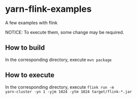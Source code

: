 # yarn-flink-examples
A few examples with flink

NOTICE: To execute them, some change may be required.

## How to build
In the corresponding directory, execute <code>mvn package</code>

## How to execute
In the corresponding directory, execute <code>flink run -m yarn-cluster -yn 1 -yjm 1024 -ytm 1024 target/flink-*.jar</code>
